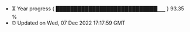 - ⏳ Year progress { ████████████████████████████▁▁ } 93.35 %
- ⏰ Updated on Wed, 07 Dec 2022 17:17:59 GMT

